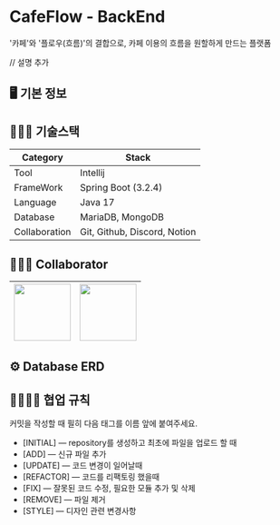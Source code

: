 # CafeFlow - BackEnd
'카페'와 '플로우(흐름)'의 결합으로, 카페 이용의 흐름을 원할하게 만드는 플랫폼

// 설명 추가

## 🖥️ 기본 정보

## 👨🏻‍💻 기술스택
|Category|Stack|
|------|---|
|Tool|Intellij|
|FrameWork|Spring Boot (3.2.4)|
|Language|Java 17|
|Database|MariaDB, MongoDB|
|Collaboration|Git, Github, Discord, Notion|

## 👨‍👦‍👦 Collaborator

| [<img src="https://avatars.githubusercontent.com/u/102523742?v=4" width="100">](https://github.com/Hyung-Junn)| [<img src="https://avatars.githubusercontent.com/u/115761494?v=4" width="100">](https://github.com/pakyoong) 
| :-----------------------------------: | :---------------------------------------: |

## ⚙️ Database ERD

## 👨‍👨‍👧‍👦 협업 규칙

커밋을 작성할 때 필히 다음 태그를 이름 앞에 붙여주세요.

- [INITIAL] — repository를 생성하고 최초에 파일을 업로드 할 때
- [ADD] — 신규 파일 추가
- [UPDATE] — 코드 변경이 일어날때
- [REFACTOR] — 코드를 리팩토링 했을때
- [FIX] — 잘못된 코드 수정, 필요한 모듈 추가 및 삭제
- [REMOVE] — 파일 제거
- [STYLE] — 디자인 관련 변경사항
